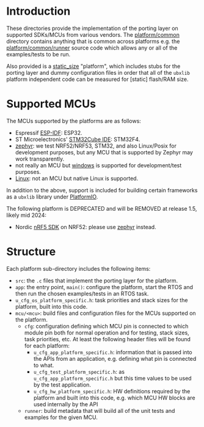 # Introduction
These directories provide the implementation of the porting layer on supported SDKs/MCUs from various vendors.  The [platform/common](common) directory contains anything that is common across platforms e.g. the [platform/common/runner](common/runner) source code which allows any or all of the examples/tests to be run.

Also provided is a [static_size](static_size) "platform", which includes stubs for the porting layer and dummy configuration files in order that all of the `ubxlib` platform independent code can be measured for \[static\] flash/RAM size.

# Supported MCUs
The MCUs supported by the platforms are as follows:

- Espressif [ESP-IDF](esp-idf): ESP32.
- ST Microelectronics' [STM32Cube IDE](stm32cube): STM32F4.
- [zephyr](zephyr): we test NRF52/NRF53, STM32, and also Linux/Posix for development purposes, but any MCU that is supported by Zephyr may work transparently.
- not really an MCU but [windows](windows) is supported for development/test purposes.
- [Linux](linux): not an MCU but native Linux is supported.

In addition to the above, support is included for building certain frameworks as a `ubxlib` library under [PlatformIO](platformio). 

The following platform is DEPRECATED and will be REMOVED at release 1.5, likely mid 2024:

- Nordic [nRF5 SDK](nrf5sdk) on NRF52: please use [zephyr](zephyr) instead.

# Structure
Each platform sub-directory includes the following items:

- `src`: the `.c` files that implement the porting layer for the platform.
- `app`: the entry point, `main()`: configure the platform, start the RTOS and then run the chosen examples/tests in an RTOS task.
- `u_cfg_os_platform_specific.h`: task priorities and stack sizes for the platform, built into this code.
- `mcu/<mcu>`: build files and configuration files for the MCUs supported on the platform.
  - `cfg`: configuration defining which MCU pin is connected to which module pin both for normal operation and for testing, stack sizes, task priorities, etc.  At least the following header files will be found for each platform:
    - `u_cfg_app_platform_specific.h`: information that is passed into the APIs from an application, e.g. defining what pin is connected to what.
    - `u_cfg_test_platform_specific.h`: as `u_cfg_app_platform_specific.h` but this time values to be used by the test application.
    - `u_cfg_hw_platform_specific.h`: HW definitions required by the platform and built into this code, e.g. which MCU HW blocks are used internally by the API 
  - `runner`: build metadata that will build all of the unit tests and examples for the given MCU.